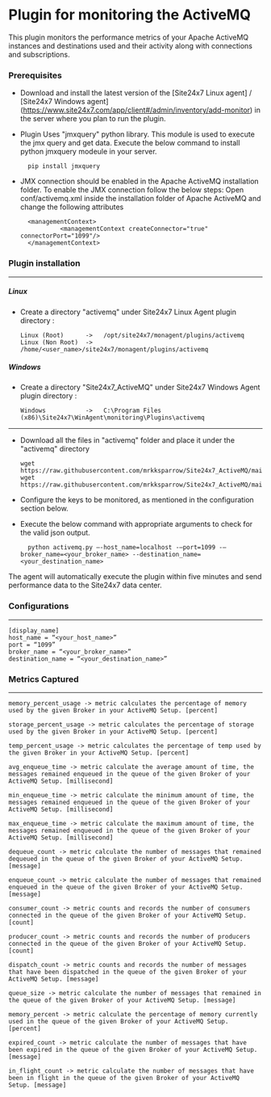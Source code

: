 Plugin for monitoring the ActiveMQ 
==============================================

This plugin monitors the performance metrics of your Apache ActiveMQ instances and destinations used and their activity along with connections and subscriptions.

### Prerequisites

- Download and install the latest version of the [Site24x7 Linux agent] / [Site24x7 Windows agent] (https://www.site24x7.com/app/client#/admin/inventory/add-monitor) in the server where you plan to run the plugin. 

- Plugin Uses "jmxquery" python library. This module is used to execute the jmx query and get data. Execute the below command to install python jmxquery modeule in your server.  

		pip install jmxquery
		
- JMX connection should be enabled in the Apache ActiveMQ installation folder. To enable the JMX connection follow the below steps: Open conf/activemq.xml inside the installation folder of Apache ActiveMQ and change the following attributes

		<managementContext>
    		     <managementContext createConnector="true" connectorPort="1099"/>
		</managementContext>


### Plugin installation
---
##### Linux 

- Create a directory "activemq" under Site24x7 Linux Agent plugin directory : 

      Linux (Root)      ->   /opt/site24x7/monagent/plugins/activemq
      Linux (Non Root)  ->   /home/<user_name>/site24x7/monagent/plugins/activemq

##### Windows 

- Create a directory "Site24x7_ActiveMQ" under Site24x7 Windows Agent plugin directory : 

      Windows           ->   C:\Program Files (x86)\Site24x7\WinAgent\monitoring\Plugins\activemq
      
---

- Download all the files in "activemq" folder and place it under the "activemq" directory

	  wget https://raw.githubusercontent.com/mrkksparrow/Site24x7_ActiveMQ/main/activemq.py
	  wget https://raw.githubusercontent.com/mrkksparrow/Site24x7_ActiveMQ/main/acticemq.cfg
	
- Configure the keys to be monitored, as mentioned in the configuration section below.

- Execute the below command with appropriate arguments to check for the valid json output.  

		python activemq.py –-host_name=localhost -–port=1099 -–broker_name=<your_broker_name> --destination_name=<your_destination_name>


The agent will automatically execute the plugin within five minutes and send performance data to the Site24x7 data center.

### Configurations
---
	[display_name]
	host_name = “<your_host_name>”
	port = “1099”
	broker_name = “<your_broker_name>”
	destination_name = “<your_destination_name>”

### Metrics Captured
---
	memory_percent_usage -> metric calculates the percentage of memory used by the given Broker in your ActiveMQ Setup. [percent]

	storage_percent_usage -> metric calculates the percentage of storage used by the given Broker in your ActiveMQ Setup. [percent]

	temp_percent_usage -> metric calculates the percentage of temp used by the given Broker in your ActiveMQ Setup. [percent]

	avg_enqueue_time -> metric calculate the average amount of time, the messages remained enqueued in the queue of the given Broker of your ActiveMQ Setup. [millisecond]

	min_enqueue_time -> metric calculate the minimum amount of time, the messages remained enqueued in the queue of the given Broker of your ActiveMQ Setup. [millisecond]

	max_enqueue_time -> metric calculate the maximum amount of time, the messages remained enqueued in the queue of the given Broker of your ActiveMQ Setup. [millisecond]

	dequeue_count -> metric calculate the number of messages that remained dequeued in the queue of the given Broker of your ActiveMQ Setup. [message]
	
	enqueue_count -> metric calculate the number of messages that remained enqueued in the queue of the given Broker of your ActiveMQ Setup. [message]

	consumer_count -> metric counts and records the number of consumers connected in the queue of the given Broker of your ActiveMQ Setup. [count]

	producer_count -> metric counts and records the number of producers connected in the queue of the given Broker of your ActiveMQ Setup. [count]

	dispatch_count -> metric counts and records the number of messages that have been dispatched in the queue of the given Broker of your ActiveMQ Setup. [message]

	queue_size -> metric calculate the number of messages that remained in the queue of the given Broker of your ActiveMQ Setup. [message]

	memory_percent -> metric calculate the percentage of memory currently used in the queue of the given Broker of your ActiveMQ Setup. [percent]

	expired_count -> metric calculate the number of messages that have been expired in the queue of the given Broker of your ActiveMQ Setup. [message]

	in_flight_count -> metric calculate the number of messages that have been in flight in the queue of the given Broker of your ActiveMQ Setup. [message]		
